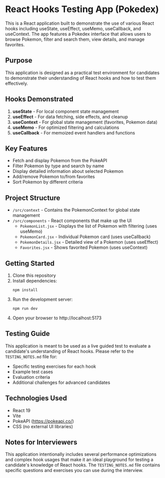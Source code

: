 # React Hooks Testing App (Pokedex)

This is a React application built to demonstrate the use of various React hooks including useState, useEffect, useMemo, useCallback, and useContext. The app features a Pokedex interface that allows users to browse Pokemon, filter and search them, view details, and manage favorites.

## Purpose

This application is designed as a practical test environment for candidates to demonstrate their understanding of React hooks and how to test them effectively.

## Hooks Demonstrated

1. **useState** - For local component state management
2. **useEffect** - For data fetching, side effects, and cleanup
3. **useContext** - For global state management (favorites, Pokemon data)
4. **useMemo** - For optimized filtering and calculations
5. **useCallback** - For memoized event handlers and functions

## Key Features

- Fetch and display Pokemon from the PokeAPI
- Filter Pokemon by type and search by name
- Display detailed information about selected Pokemon
- Add/remove Pokemon to/from favorites
- Sort Pokemon by different criteria

## Project Structure

- `/src/context` - Contains the PokemonContext for global state management
- `/src/components` - React components that make up the UI
  - `PokemonList.jsx` - Displays the list of Pokemon with filtering (uses useMemo)
  - `PokemonCard.jsx` - Individual Pokemon card (uses useCallback)
  - `PokemonDetails.jsx` - Detailed view of a Pokemon (uses useEffect)
  - `Favorites.jsx` - Shows favorited Pokemon (uses useContext)

## Getting Started

1. Clone this repository
2. Install dependencies:
   ```
   npm install
   ```
3. Run the development server:
   ```
   npm run dev
   ```
4. Open your browser to http://localhost:5173

## Testing Guide

This application is meant to be used as a live guided test to evaluate a candidate's understanding of React hooks. Please refer to the `TESTING_NOTES.md` file for:

- Specific testing exercises for each hook
- Example test cases
- Evaluation criteria
- Additional challenges for advanced candidates

## Technologies Used

- React 19
- Vite
- PokeAPI (https://pokeapi.co/)
- CSS (no external UI libraries)

## Notes for Interviewers

This application intentionally includes several performance optimizations and complex hook usages that make it an ideal playground for testing a candidate's knowledge of React hooks. The `TESTING_NOTES.md` file contains specific questions and exercises you can use during the interview.
